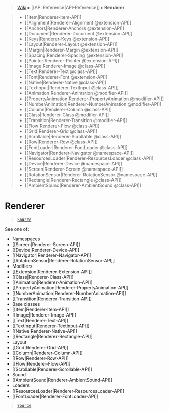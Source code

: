 > [Wiki](Home) ▸ [[API Reference|API-Reference]] ▸ **Renderer**

> * [[Item|Renderer-Item-API]]
>  * [[Alignment|Renderer-Alignment @extension-API]]
>  * [[Anchors|Renderer-Anchors @extension-API]]
>  * [[Document|Renderer-Document @extension-API]]
>  * [[Keys|Renderer-Keys @extension-API]]
>  * [[Layout|Renderer-Layout @extension-API]]
>  * [[Margin|Renderer-Margin @extension-API]]
>  * [[Spacing|Renderer-Spacing @extension-API]]
>  * [[Pointer|Renderer-Pointer @extension-API]]
>  * [[Image|Renderer-Image @class-API]]
>  * [[Text|Renderer-Text @class-API]]
>   * [[Font|Renderer-Font @extension-API]]
>  * [[Native|Renderer-Native @class-API]]
>  * [[TextInput|Renderer-TextInput @class-API]]
> * [[Animation|Renderer-Animation @modifier-API]]
>  * [[PropertyAnimation|Renderer-PropertyAnimation @modifier-API]]
>   * [[NumberAnimation|Renderer-NumberAnimation @modifier-API]]
> * [[Column|Renderer-Column @class-API]]
> * [[Class|Renderer-Class @modifier-API]]
> * [[Transition|Renderer-Transition @modifier-API]]
> * [[Flow|Renderer-Flow @class-API]]
> * [[Grid|Renderer-Grid @class-API]]
> * [[Scrollable|Renderer-Scrollable @class-API]]
> * [[Row|Renderer-Row @class-API]]
> * [[FontLoader|Renderer-FontLoader @class-API]]
> * [[Navigator|Renderer-Navigator @namespace-API]]
> * [[ResourcesLoader|Renderer-ResourcesLoader @class-API]]
> * [[Device|Renderer-Device @namespace-API]]
> * [[Screen|Renderer-Screen @namespace-API]]
> * [[RotationSensor|Renderer-RotationSensor @namespace-API]]
> * [[Rectangle|Renderer-Rectangle @class-API]]
> * [[AmbientSound|Renderer-AmbientSound @class-API]]

# Renderer

> [`Source`](/Neft-io/neft/blob/11ce61113abf36cfee4cca0e72112ab5bff468a7/src/renderer/index.litcoffee#renderer)

See one of:
 - Namespaces
  - [[Screen|Renderer-Screen-API]]
  - [[Device|Renderer-Device-API]]
  - [[Navigator|Renderer-Navigator-API]]
  - [[RotationSensor|Renderer-RotationSensor-API]]
 - Modifiers
  - [[Extension|Renderer-Extension-API]]
  - [[Class|Renderer-Class-API]]
  - [[Animation|Renderer-Animation-API]]
  - [[PropertyAnimation|Renderer-PropertyAnimation-API]]
  - [[NumberAnimation|Renderer-NumberAnimation-API]]
  - [[Transition|Renderer-Transition-API]]
 - Base classes
  - [[Item|Renderer-Item-API]]
  - [[Image|Renderer-Image-API]]
  - [[Text|Renderer-Text-API]]
  - [[TextInput|Renderer-TextInput-API]]
  - [[Native|Renderer-Native-API]]
  - [[Rectangle|Renderer-Rectangle-API]]
 - Layout
  - [[Grid|Renderer-Grid-API]]
  - [[Column|Renderer-Column-API]]
  - [[Row|Renderer-Row-API]]
  - [[Flow|Renderer-Flow-API]]
  - [[Scrollable|Renderer-Scrollable-API]]
 - Sound
  - [[AmbientSound|Renderer-AmbientSound-API]]
 - Loaders
  - [[ResourcesLoader|Renderer-ResourcesLoader-API]]
  - [[FontLoader|Renderer-FontLoader-API]]

> [`Source`](/Neft-io/neft/blob/11ce61113abf36cfee4cca0e72112ab5bff468a7/src/renderer/index.litcoffee#renderer)

